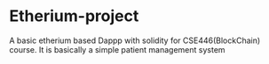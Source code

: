# Etherium-project
A basic etherium based Dappp with solidity for CSE446(BlockChain) course. It is basically a simple patient management system
